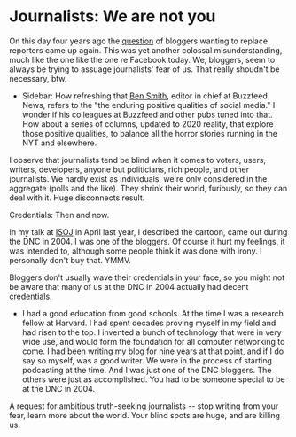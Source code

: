 # Journalists: We are not you
On this day four years ago the <a href="http://scripting.com/liveblog/users/davewiner/2016/01/12/0848.html">question</a> of bloggers wanting to replace reporters came up again. This was yet another colossal misunderstanding, much like the one like the one re Facebook today. We, bloggers, seem to always be trying to assuage journalists' fear of us. That really shoudn't be necessary, btw. 
* Sidebar: How refreshing that <a href="https://www.buzzfeednews.com/article/bensmith/iran-war-twitter">Ben Smith</a>, editor in chief at Buzzfeed News, refers to the "the enduring positive qualities of social media." I wonder if his colleagues at Buzzfeed and other pubs tuned into that. How about a series of columns, updated to 2020 reality, that explore those positive qualities, to balance all the horror stories running in the NYT and elsewhere.

I observe that journalists tend be blind when it comes to voters, users, writers, developers, anyone but politicians, rich people, and other journalists. We hardly exist as individuals, we're only considered in the aggregate (polls and the like). They shrink their world, furiously, so they can deal with it. Huge disconnects result. 

Credentials: Then and now. 

In my talk at <a href="http://scripting.com/2019/04/02/132922.html">ISOJ</a> in April last year, I described the cartoon, came out during the DNC in 2004. I was one of the bloggers. Of course it hurt my feelings, it was intended to, although some people think it was done with irony. I personally don't buy that. YMMV.

Bloggers don't usually wave their credentials in your face, so you might not be aware that many of us at the DNC in 2004 actually had decent credentials.
* I had a good education from good schools. At the time I was a research fellow at Harvard. I had spent decades proving myself in my field and had risen to the top. I invented a bunch of technology that were in very wide use, and would form the foundation for all computer networking to come. I had been writing my blog for nine years at that point, and if I do say so myself, was a good writer. We were in the process of starting podcasting at the time. And I was just one of the DNC bloggers. The others were just as accomplished. You had to be someone special to be at the DNC in 2004. 

A request for ambitious truth-seeking journalists -- stop writing from your fear, learn more about the world. Your blind spots are huge, and are killing us. 

